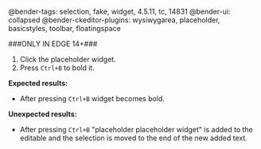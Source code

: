 @bender-tags: selection, fake, widget, 4.5.11, tc, 14831
@bender-ui: collapsed
@bender-ckeditor-plugins: wysiwygarea, placeholder, basicstyles, toolbar, floatingspace

###ONLY IN EDGE 14+###

1. Click the placeholder widget.
2. Press `Ctrl+B` to bold it.

**Expected results:**

* After pressing `Ctrl+B` widget becomes bold.

**Unexpected results:**

* After pressing `Ctrl+B` "placeholder placeholder widget" is added to the editable and the selection is moved to the end of the new added text.
